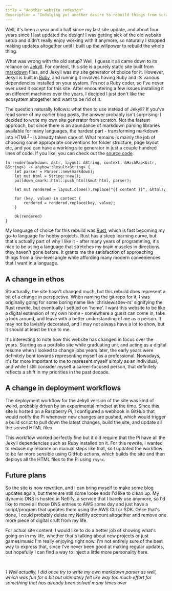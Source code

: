 ```yaml
---
title = "Another website redesign"
description = "Indulging yet another desire to rebuild things from scratch"
---
```


Well, it's been a year and a half since my last site update, and about four years since I last updated the design! I was getting sick of the old website setup and didn't really enjoy working with it anymore, so naturally I stopped making updates altogether until I built up the willpower to rebuild the whole thing.

What was wrong with the old setup? Well, I guess it all came down to its reliance on [Jekyll](https://jekyllrb.com/). For context, this site is a purely static site built from [markdown](https://www.markdownguide.org/) files, and Jekyll was my site generator of choice for it. However, Jekyll is built in [Ruby](https://www.ruby-lang.org/en/), and running it involves having Ruby and its various dependencies installed on your system. I'm not a Ruby coder, so I've never ever used it except for this site. After encountering a few issues installing it on different machines over the years, I decided I just don't like the ecosystem altogether and want to be rid of it.

The question naturally follows: what then to use instead of Jekyll? If you've read some of my earlier blog posts, the answer probably isn't surprising: I decided to write my own site generator from scratch. Not the fastest approach, but since there is an abundance of markdown parsing libraries available for many languages, the hardest part - transforming markdown into HTML<sup>[1](#ref-1)</sup> - is already taken care of. What remains is mainly the job of choosing some appropriate conventions for folder structure, page layout etc, and you can have a working site generator in just a couple hundred lines of code. If you like, you can check out the [source code](https://github.com/chrislewisdev/home).

```
fn render(markdown: &str, layout: &String, context: &HashMap<&str, &String>) -> anyhow::Result<String> {
    let parser = Parser::new(markdown);
    let mut html = String::new();
    pulldown_cmark::html::push_html(&mut html, parser);

    let mut rendered = layout.clone().replace("{{ content }}", &html);

    for (key, value) in context {
        rendered = rendered.replace(key, value);
    }

    Ok(rendered)
}
```

My language of choice for this rebuild was [Rust](https://www.rust-lang.org/), which is fast becoming my go-to language for hobby projects. Rust has a steep learning curve, but that's actually part of why I like it - after many years of programming, it's nice to be using a language that stretches my brain muscles in directions they haven't gone before. It grants me the satisfaction of approaching things from a low-level angle while affording many modern conveniences that I want in a language.

## A change in ethos

Structurally, the site hasn't changed much, but this rebuild does represent a bit of a change in perspective. When naming the git repo for it, I was originally going for some boring name like 'chrislewisdev-rs' signifying the Rust rewrite, but eventually I settled on 'home'. I want this website to be like a digital extension of my own home - somewhere a guest can come in, take a look around, and leave with a better understanding of me as a person. It may not be lavishly decorated, and I may not always have a lot to show, but it should at least be true to me.

It's interesting to note how this website has changed in focus over the years. Starting as a portfolio site while graduating uni, and acting as a digital resume when I looked to change jobs years later, the early years were definitely bent towards representing myself as a professional. Nowadays, it's far more important to me to represent myself simply as an individual, and while I still consider myself a career-focused person, that definitely reflects a shift in my priorities in the past decade.

## A change in deployment workflows

The deployment workflow for the Jekyll version of the site was kind of weird, probably driven by an experimental mindset at the time. Since this site is hosted on a Raspberry Pi, I configured a webhook in GitHub that would notify the Pi whenever new changes are pushed, which would trigger a build script to pull down the latest changes, build the site, and update all the served HTML files.

This workflow worked perfectly fine but it did require that the Pi have all the Jekyll dependencies such as Ruby installed on it. For this rewrite, I wanted to reduce my reliance on manual steps like that, so I updated the workflow to be far more sensible using GitHub actions, which builds the site and then deploys all the HTML files to the Pi using `rsync`.

## Future plans

So the site is now rewritten, and I can bring myself to make some blog updates again, but there are still some loose ends I'd like to clean up. My dynamic DNS is hosted in Netlify, a service that I barely use anymore, so I'd like to move all those DNS entries to AWS some day and just have a script/program that updates them using the AWS CLI or SDK. Once that's done, I could probably delete my Netlify account altogether and remove one more piece of digital cruft from my life.

For actual site content, I would like to do a better job of showing what's going on in my life, whether that's talking about new projects or just games/music I'm really enjoying right now. I'm not entirely sure of the best way to express that, since I've never been good at making regular updates, but hopefully I can find a way to inject a little more personality here.

&nbsp;

*<a name="ref-1">1</a> Well actually, I did once try to write my own markdown parser as well, which was fun for a bit but ultimately felt like way too much effort for something that has already been solved many times over*
